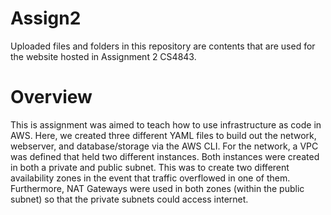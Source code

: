 # Assign2
Uploaded files and folders in this repository are contents that are used for the website hosted in Assignment 2 CS4843.

# Overview
This is assignment was aimed to teach how to use infrastructure as code in AWS. Here, we created three different YAML files to build out the network, webserver, and database/storage via the AWS CLI. For the network, a VPC was defined that held two different instances. Both instances were created in both a private and public subnet. This was to create two different availability zones in the event that traffic overflowed in one of them. Furthermore, NAT Gateways were used in both zones (within the public subnet) so that the private subnets could access internet.  
